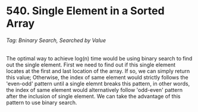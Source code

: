 # 540. Single Element in a Sorted Array

###### Tag: Bninary Search, Searched by Value

The optimal way to achieve log(n) time would be using binary search to find out the single element. First we need to find out if this single element locates at the first and last location of the array. If so, we can simply return this value; Otherwise, the index of same element would strictly follows the 'even-odd' pattern until a single elemnt breaks this pattern, in other words, the index of same element would alternatively follow 'odd-even' pattern after the inclusion of single element. We can take the advantage of this pattern to use binary search. 
